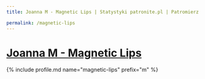```yaml
---
title: Joanna M - Magnetic Lips | Statystyki patronite.pl | Patromierz

permalink: /magnetic-lips
---
```


# [Joanna M - Magnetic Lips](https://patronite.pl/magnetic-lips)

{% include profile.md name="magnetic-lips" prefix="m" %}
